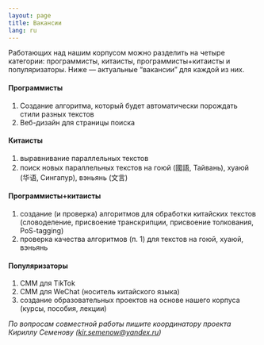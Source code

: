 ```yaml
---
layout: page
title: Вакансии
lang: ru
---
```


<p class="message">
Работающих над нашим корпусом можно разделить на четыре категории: программисты, китаисты, программисты+китаисты и популяризаторы. Ниже — актуальные “вакансии” для каждой из них.
</p>

#### Программисты
1. Создание алгоритма, который будет автоматически порождать стили разных текстов
2. Веб-дизайн для страницы поиска

#### Китаисты
1. выравнивание параллельных текстов
2. поиск новых параллельных текстов на гоюй (國語, Тайвань), хуаюй (华语, Сингапур), вэньянь (文言)

#### Программисты+китаисты
1. создание (и проверка) алгоритмов для обработки китайских текстов (словоделение, присвоение транскрипции, присвоение толкования, PoS-tagging)
2. проверка качества алгоритмов (п. 1) для текстов на гоюй, хуаюй, вэньянь

#### Популяризаторы
1. СММ для TikTok
2. СММ для WeChat (носитель китайского языка)
3. создание образовательных проектов на основе нашего корпуса (курсы, пособия, лекции)

*По вопросам совместной работы пишите координатору проекта Кириллу Семенову ([kir.semenow@yandex.ru](mailto:kir.semenow@yandex.ru))*
